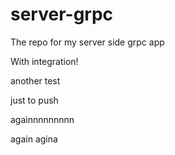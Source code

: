 # server-grpc
The repo for my server side grpc app

With integration!

another test

just to push

againnnnnnnnn

again agina
